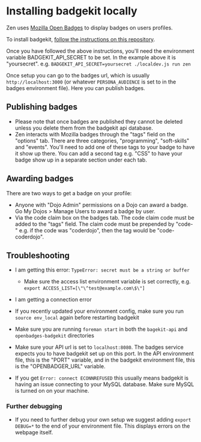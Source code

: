 # Installing badgekit locally

Zen uses [Mozilla Open Badges](http://badgekit.openbadges.org/) to display badges on users profiles.

To install badgekit, [follow the instructions on this repository](https://github.com/mozilla/openbadges-badgekit/wiki/BadgeKit-Self-Hosting-Guide).

Once you have followed the above instructions, you'll need the environment variable BADGEKIT_API_SECRET to be set. In the example above it is "yoursecret". e.g. `BADGEKIT_API_SECRET=yoursecret ./localdev.js run zen`

Once setup you can go to the badges url, which is usually `http://localhost:3000` (or whatever `PERSONA_AUDIENCE` is set to in the badges environment file). Here you can publish badges.

## Publishing badges

* Please note that once badges are published they cannot be deleted unless you delete them from the badgekit api database.
* Zen interacts with Mozilla badges through the "tags" field on the "options" tab. There are three categories, "programming", "soft-skills" and "events". You'll need to add one of these tags to your badge to have it show up there. You can add a second tag e.g. "CSS" to have your badge show up in a separate section under each tab.

## Awarding badges

There are two ways to get a badge on your profile:

* Anyone with "Dojo Admin" permissions on a Dojo can award a badge. Go My Dojos > Manage Users to award a badge by user.
* Via the code claim box on the badges tab. The code claim code must be added to the "tags" field. The claim code must be prepended by "code-" e.g. if the code was "coderdojo", then the tag would be "code-coderdojo".

## Troubleshooting
* I am getting this error: `TypeError: secret must be a string or buffer`
  * Make sure the access list environment variable is set correctly, e.g.
  `export ACCESS_LIST=[\"\^test@example.com\$\"]`

* I am getting a connection error
 * If you recently updated your environment config, make sure you run `source env_local` again before restarting badgekit
 * Make sure you are running `foreman start` in both the `bagekit-api` and `openbadges-badgekit` directories
 * Make sure your API url is set to `localhost:8080`. The badges service expects you to have badgekit set up on this port. In the API environment file, this is the "PORT" variable, and in the badgekit environment file, this is the "OPENBADGER_URL" variable. 
 * If you get `Error: connect ECONNREFUSED` this usually means badgekit is having an issue connecting to your MySQL database. Make sure MySQL is turned on on your machine.

### Further debugging

* If you need to further debug your own setup we suggest adding `export DEBUG=*` to the end of your environment file. This displays errors on the webpage itself.
